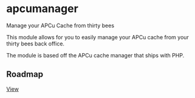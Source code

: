 # apcumanager
Manage your APCu Cache from thirty bees


This module allows for you to easily manage your APCu cache from your thirty bees back office.

The module is based off the APCu cache manager that ships with PHP.

## Roadmap

[View](https://github.com/thirtybees/apcumanager/blob/master/Roadmap.md)